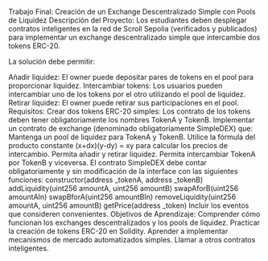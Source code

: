 Trabajo Final: Creación de un Exchange Descentralizado Simple con Pools de Liquidez
Descripción del Proyecto:
Los estudiantes deben desplegar contratos inteligentes en la red de Scroll Sepolia (verificados y publicados) para implementar un exchange descentralizado simple que intercambie dos tokens ERC-20.

La solución debe permitir:

Añadir liquidez: El owner puede depositar pares de tokens en el pool para proporcionar liquidez.
Intercambiar tokens: Los usuarios pueden intercambiar uno de los tokens por el otro utilizando el pool de liquidez.
Retirar liquidez: El owner puede retirar sus participaciones en el pool.
Requisitos:
Crear dos tokens ERC-20 simples: Los contrato de los tokens deben tener obligatoriamente los nombres TokenA y TokenB.
Implementar un contrato de exchange (denominado obligatoriamente SimpleDEX) que:
Mantenga un pool de liquidez para TokenA y TokenB.
Utilice la fórmula del producto constante (x+dx)(y-dy) = xy para calcular los precios de intercambio.
Permita añadir y retirar liquidez.
Permita intercambiar TokenA por TokenB y viceversa.
El contrato SimpleDEX debe contar obligatoriamente y sin modificación de la interface con las siguientes funciones:
constructor(address _tokenA, address _tokenB)
addLiquidity(uint256 amountA, uint256 amountB)
swapAforB(uint256 amountAIn)
swapBforA(uint256 amountBIn)
removeLiquidity(uint256 amountA, uint256 amountB)
getPrice(address _token)
Incluir los eventos que consideren convenientes.
Objetivos de Aprendizaje:
Comprender cómo funcionan los exchanges descentralizados y los pools de liquidez.
Practicar la creación de tokens ERC-20 en Solidity.
Aprender a implementar mecanismos de mercado automatizados simples.
Llamar a otros contratos inteligentes.
